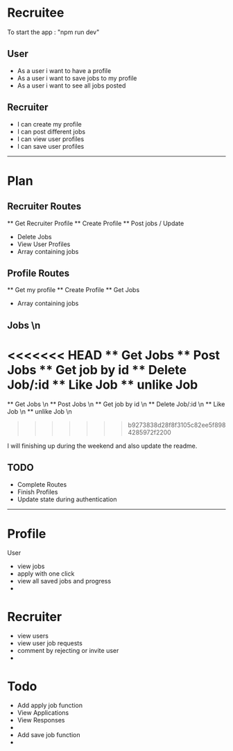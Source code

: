 # Recruitee

To start the app : "npm run dev"

## User
* As a user i want to have a profile
* As a user i want to save jobs to my profile
* As a user i want to see all jobs posted

## Recruiter
* I can create my profile
* I can post different jobs 
* I can view user profiles
* I can save user profiles

------------------------------------------------------------------------------------------------------
# Plan

## Recruiter Routes
** Get Recruiter Profile 
** Create Profile
** Post jobs / Update
* Delete Jobs
* View User Profiles
* Array containing jobs

## Profile Routes
** Get my profile
** Create Profile
** Get Jobs
* Array containing jobs

## Jobs \n
<<<<<<< HEAD
** Get Jobs
** Post Jobs
** Get job by id
** Delete Job/:id
** Like Job
** unlike Job
=======
** Get Jobs \n
** Post Jobs \n
** Get job by id \n
** Delete Job/:id \n
** Like Job \n
** unlike Job \n
>>>>>>> b9273838d28f8f3105c82ee5f8984285972f2200

I will finishing up during the weekend and also update the readme.

## TODO
* Complete Routes
* Finish Profiles
* Update state during authentication

---------------------------------------------------------------------------------------------------------


# Profile
User
* view jobs
* apply with one click
* view all saved jobs and progress
* 


# Recruiter
* view users
* view user job requests
* comment by rejecting or invite user
* 


# Todo
* Add apply job function
* View Applications
* View Responses
* 
* Add save job function
* 